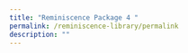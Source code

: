 ```yaml
---
title: "Reminiscence Package 4 "
permalink: /reminiscence-library/permalink
description: ""
---
```

